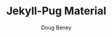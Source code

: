 ---
title: "Jekyll-Pug Material"
github: https://github.com/dougbeney/jekyll-pug-material
demo: http://material.jekyll-pug.dougie.io
author: Doug Beney
disabled: true
ssg:
  - Jekyll
cms:
  - No Cms
---